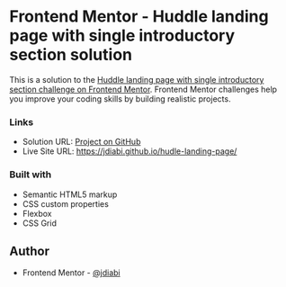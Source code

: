 # Frontend Mentor - Huddle landing page with single introductory section solution

This is a solution to the [Huddle landing page with single introductory section challenge on Frontend Mentor](https://www.frontendmentor.io/challenges/huddle-landing-page-with-a-single-introductory-section-B_2Wvxgi0). Frontend Mentor challenges help you improve your coding skills by building realistic projects.

### Links

- Solution URL: [Project on GitHub](https://github.com/jdiabi/hudle-landing-page)
- Live Site URL: https://jdiabi.github.io/hudle-landing-page/


### Built with

- Semantic HTML5 markup
- CSS custom properties
- Flexbox
- CSS Grid

## Author

- Frontend Mentor - [@jdiabi](https://www.frontendmentor.io/profile/jdiabi)
